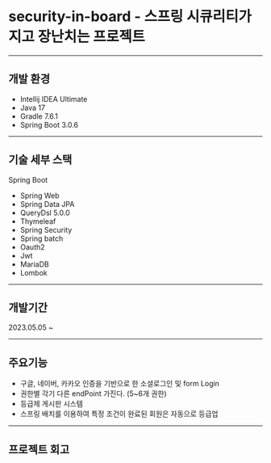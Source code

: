 # security-in-board - 스프링 시큐리티가지고 장난치는 프로젝트

---

## 개발 환경

* Intellij IDEA Ultimate
* Java 17
* Gradle 7.6.1
* Spring Boot 3.0.6

---

## 기술 세부 스택

Spring Boot

* Spring Web
* Spring Data JPA
* QueryDsl 5.0.0
* Thymeleaf
* Spring Security
* Spring batch
* Oauth2
* Jwt
* MariaDB
* Lombok

---

## 개발기간

2023.05.05 ~

---

## 주요기능

* 구글, 네이버, 카카오 인증을 기반으로 한 소셜로그인 및 form Login
* 권한별 각기 다른 endPoint 가진다. (5~6개 권한)
* 등급제 게시판 시스템
* 스프링 배치를 이용하여 특정 조건이 완료된 회원은 자동으로 등급업

---

## 프로젝트 회고

